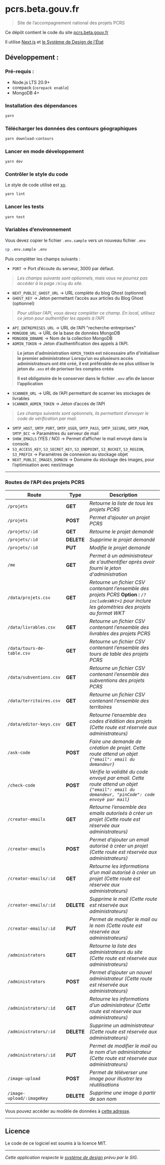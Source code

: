 # pcrs.beta.gouv.fr
> Site de l’accompagnement national des projets PCRS

Ce dépôt contient le code du site [pcrs.beta.gouv.fr](https://pcrs.beta.gouv.fr)

Il utilise [Next.js](https://nextjs.org) et [le Système de Design de l’État](https://www.systeme-de-design.gouv.fr/)

## Développement :

### Pré-requis :

* Node.js LTS 20.9+
* corepack (`corepack enable`)
* MongoDB 4+

### Installation des dépendances

```bash
yarn
```

### Télécharger les données des contours géographiques

```bash
yarn download-contours
```

### Lancer en mode développement

```bash
yarn dev
```

### Contrôler le style du code

Le style de code utilisé est [xo](https://github.com/xojs/xo).

```bash
yarn lint
```

### Lancer les tests
```bash
yarn test
```

### Variables d’environnement

Vous devez copier le fichier `.env.sample` vers un nouveau fichier `.env`
```bash
cp .env.sample .env
```

Puis compléter les champs suivants :
- `PORT` -> Port d’écoute du serveur, 3000 par défaut.
>*Les champs suivants sont optionnels, mais vous ne pourrez pas accéder à la page `/blog` du site.*
- `NEXT_PUBLIC_GHOST_URL` -> URL complète du blog Ghost (optionnel)
- `GHOST_KEY` -> Jeton permettant l’accès aux articles du Blog Ghost (optionnel)
>*Pour utiliser l’API, vous devez compléter ce champ.*
>*En local, utilisez ce jeton pour authentifier les appels à l’API*
- `API_ENTREPRISES_URL` -> URL de l’API "recherche-entreprises"
- `MONGODB_URL` -> URL de la base de données MongoDB
- `MONGODB_DBNAME` -> Nom de la collection MongoDB
- `ADMIN_TOKEN` -> Jeton d’authentification des appels à l’API.
>__Le jeton d’administration `ADMIN_TOKEN` est nécessaire afin d’initialiser le premier administrateur__
>__Lorsqu’un ou plusieurs accès administrateurs ont été créé, il est préférable de ne plus utiliser le jeton du `.env` et de prioriser les comptes créés__
>
>__Il est obligatoire de le conserver dans le fichier `.env` afin de lancer l’application__

- `SCANNER_URL` -> URL de l’API permettant de scanner les stockages de livrables
- `SCANNER_ADMIN_TOKEN` -> Jeton d’accès de l’API

>*Les champs suivants sont optionnels, ils permettent d’envoyer le code de vérification par mail.*
- `SMTP_HOST`, `SMTP_PORT`, `SMTP_USER`, `SMTP_PASS`, `SMTP_SECURE`, `SMTP_FROM`, `SMTP_BCC` -> Paramètres du serveur de mail
- `SHOW_EMAILS` (YES / NO) -> Permet d’afficher le mail envoyé dans la console.
- `S3_ACCESS_KEY`, `S3_SECRET_KEY`, `S3_ENDPOINT`, `S3_BUCKET`, `S3_REGION`, `S3_PREFIX` -> Paramètres de connexion au stockage objet
- `NEXT_PUBLIC_IMAGES_DOMAIN` -> Domaine du stockage des images, pour l’optimisation avec next/image

---

### Routes de l’API des projets PCRS
| Route | Type | Description |
|-------|------|-------------|
| `/projets`| **GET** | *Retourne la liste de tous les projets PCRS* |
| `/projets`| **POST** | *Permet d’ajouter un projet PCRS* |
| `/projets/:id`| **GET** | *Retourne le projet demandé* |
| `/projets/:id`| **DELETE** | *Supprime le projet demandé* |
| `/projets/:id`| **PUT** | *Modifie le projet demandé* |
| `/me`| **GET** | *Permet à un administrateur de s'authentifier après avoir fourni le jeton d'administration* |
| `/data/projets.csv`| **GET** | *Retourne un fichier CSV contenant l’ensemble des projets PCRS* **Option :** *`/?includesWkt=1` pour inclure les géométries des projets au format WKT* |
| `/data/livrables.csv`| **GET** | *Retourne un fichier CSV contenant l’ensemble des livrables des projets PCRS* |
| `/data/tours-de-table.csv`| **GET** | *Retourne un fichier CSV contenant l’ensemble des tours de table des projets PCRS* |
| `/data/subventions.csv`| **GET** | *Retourne un fichier CSV contenant l’ensemble des subventions des projets PCRS* |
| `/data/territoires.csv`| **GET** | *Retourne un fichier CSV contenant l’ensemble des territoires* |
| `/data/editor-keys.csv`| **GET** | *Retourne l’ensemble des codes d’édition des projets (Cette route est réservée aux administrateurs)* |
| `/ask-code`| **POST** | *Faire une demande de création de projet. Cette route attend un objet `{"email": email du demandeur}`* |
| `/check-code`| **POST** | *Vérifie la validité du code envoyé par email. Cette route attend un objet `{"email": email du demandeur, "pinCode": code envoyé par mail}`* |
| `/creator-emails`| **GET** | *Retourne l’ensemble des emails autorisés à créer un projet (Cette route est réservée aux administrateurs)* |
| `/creator-emails`| **POST** | *Permet d’ajouter un email autorisé à créer un projet (Cette route est réservée aux administrateurs)* |
| `/creator-emails/:id`| **GET** | *Retourne les informations d’un mail autorisé à créer un projet (Cette route est réservée aux administrateurs)* |
| `/creator-emails/:id`| **DELETE** | *Supprime le mail (Cette route est réservée aux administrateurs)* |
| `/creator-emails/:id`| **PUT** | *Permet de modifier le mail ou le nom (Cette route est réservée aux administrateurs)* |
| `/administrators` | **GET** | *Retourne la liste des administrateurs du site (Cette route est réservée aux administrateurs)* |
| `/administrators` | **POST** | *Permet d’ajouter un nouvel administrateur (Cette route est réservée aux administrateurs)* |
| `/administrators/:id` | **GET** | *Retourne les informations d’un administrateur (Cette route est réservée aux administrateurs)* |
| `/administrators/:id` | **DELETE** | *Supprime un administrateur (Cette route est réservée aux administrateurs)* |
| `/administrators/:id` | **PUT** | *Permet de modifier le mail ou le nom d’un administrateur (Cette route est réservée aux administrateurs)* |
| `/image-upload` | **POST** | *Permet de téléverser une image pour illustrer les réutilisations* |
| `/image-upload/:imageKey` | **DELETE** | *Supprime une image à partir de son nom* |

Vous pouvez accéder au modèle de données à [cette adresse](https://docs.pcrs.beta.gouv.fr/suivi-des-projets/modele-de-donnees).

---

## Licence

Le code de ce logiciel est soumis à la licence MIT.

---

*Cette application respecte le [système de design](https://www.systeme-de-design.gouv.fr/elements-d-interface) prévu par le SIG.*
